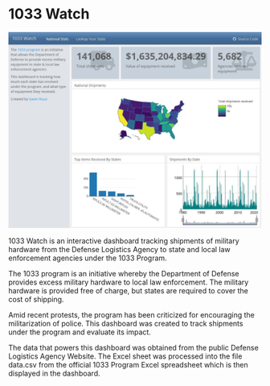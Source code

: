 # 1033 Watch
![](screenshot.jpg)

1033 Watch is an interactive dashboard tracking shipments of military hardware from the Defense Logistics Agency to state and local law enforcement agencies under the 1033 Program.

The 1033 program is an initiative whereby the Department of Defense provides excess military hardware to local law enforcement. The military hardware is provided free of charge, but states are required to cover the cost of shipping.

Amid recent protests, the program has been criticized for encouraging the militarization of police. This dashboard was created to track shipments under the program and evaluate its impact.

The data that powers this dashboard was obtained from the public Defense Logistics Agency Website. The Excel sheet was processed into the file data.csv from the official 1033 Program Excel spreadsheet which is then displayed in the dashboard.